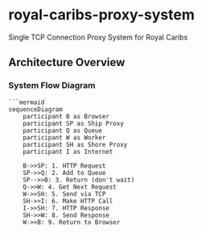 # royal-caribs-proxy-system
Single TCP Connection Proxy System for Royal Caribs

## Architecture Overview
### System Flow Diagram

```mermaid
```mermaid
sequenceDiagram
    participant B as Browser
    participant SP as Ship Proxy
    participant Q as Queue
    participant W as Worker
    participant SH as Shore Proxy
    participant I as Internet

    B->>SP: 1. HTTP Request
    SP->>Q: 2. Add to Queue
    SP-->>B: 3. Return (don't wait)
    Q->>W: 4. Get Next Request
    W->>SH: 5. Send via TCP
    SH->>I: 6. Make HTTP Call
    I->>SH: 7. HTTP Response
    SH->>W: 8. Send Response
    W->>B: 9. Return to Browser
